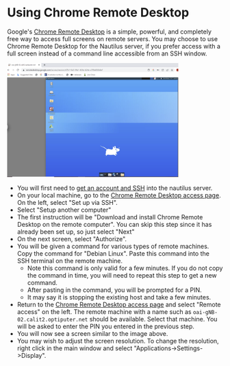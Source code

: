 # Using Chrome Remote Desktop

Google's [Chrome Remote Desktop](https://remotedesktop.google.com/home) is a simple,
powerful, and completely free way to access full screens on remote servers.
You may choose to use Chrome Remote Desktop for the Nautilus server,
if you prefer access with a full screen instead of a command line accessible
from an SSH window.

<img src="remotedesktop.png"  width="400">

* You will first need to [get an account and SSH](./login.md) into the nautilus server.
* On your local machine, go to the [Chrome Remote Desktop access page](https://remotedesktop.google.com/access/).
On the left, select "Set up via SSH".
* Select "Setup another computer"
* The first instruction will be "Download and install Chrome Remote Desktop on the remote computer".
You can skip this step since it has already been set up, so just select "Next"
* On the next screen, select "Authorize".
* You will be given a command for various types of remote machines.  Copy the
command for "Debian Linux".  Paste this command into the SSH terminal on the
remote machine.
    * Note this command is only valid for a few minutes.  If you do not copy
    the command in time, you will need to repeat this step to get a new
    command.
    * After pasting in the command, you will be prompted for a PIN.
    * It may say it is stopping the existing host and take a few minutes.
* Return to the [Chrome Remote Desktop access page](https://remotedesktop.google.com/access/)
and select "Remote access" on the left.  The remote machine with a name
such as `oai-gNB-02.calit2.optiputer.net` should be available.  Select
that machine.  You will be asked to enter the PIN you entered in the previous step.
* You will now see a screen similar to the image above.
* You may wish to adjust the screen resolution.  To change the resolution,
right click in the main window and select "Applications->Settings->Display".






